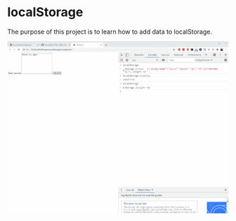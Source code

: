 # localStorage

The purpose of this project is to learn how to add data to localStorage.

![demonstration.gif](src/demonstration.gif)
